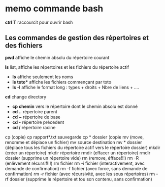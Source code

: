 # memo commande bash

**ctrl T** raccourcit pour ouvrir bash

## Les commandes de gestion des répertoires et des fichiers 

**pwd** affiche le chemin absolu du répertoire courant

**ls** list, affiche les répertoires et les fichiers du répertoire actif
  * **ls** affiche seulement les noms
  * __ls toto*__ affiche les fichiers commençant par toto
  * **ls -l** affiche le format long : types + droits + Nbre de liens + ....

**cd** change directory
  * **cp chemin** vers le répertoire dont le chemin absolu est donné
  * **cd ..** répertoire parent
  * **cd ~** répertoire de base
  * **cd -** répertoire précedent
  * **cd /** répertoire racine
  
cp (copie)
cp rapport*.txt sauvegarde
cp * dossier (copie
mv (move, renomme et déplace un fichier)
mv source destination
mv * dossier (déplace tous les fichiers du répertoire actif vers le répertoire
dossier)
mkdir (créer un répertoire)
mkdir répertoire
rmdir (effacer un répertoire)
rmdir dossier (supprime un répertoire vide)
rm (remove, éfface!!!)
rm -R (enlèvement récursif!!!)
rm fichier
rm -i fichier (interactivement, avec demande de confirmation)
rm -f fichier (avec force, sans demande de confirmation)
rm -r fichier (avec récursivité, avec les sous répertoires)
rm -rf dossier (supprime le répertoire et tou son contenu, sans confirmation)